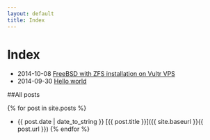 ```yaml
---
layout: default
title: Index
---
```

Index
======

* 2014-10-08 [FreeBSD with ZFS installation on Vultr VPS](20141008_freebsd_with_zfs_installation_on_vultr_vps)
* 2014-09-30 [Hello world](20140930_hello_world)

##All posts

{% for post in site.posts %}
* {{ post.date | date_to_string }} [{{ post.title }}]({{ site.baseurl }}{{ post.url }})
{% endfor %}
